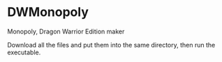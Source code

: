 # DWMonopoly
Monopoly, Dragon Warrior Edition maker

Download all the files and put them into the same directory, then run the executable.
